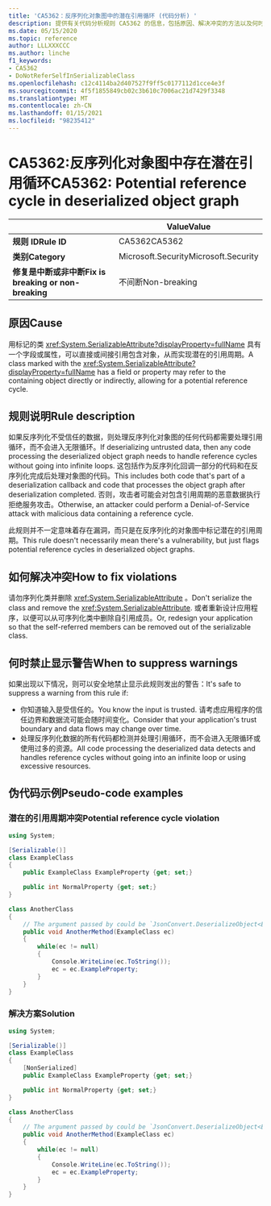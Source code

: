 ```yaml
---
title: 'CA5362：反序列化对象图中的潜在引用循环 (代码分析) '
description: 提供有关代码分析规则 CA5362 的信息，包括原因、解决冲突的方法以及何时取消显示。
ms.date: 05/15/2020
ms.topic: reference
author: LLLXXXCCC
ms.author: linche
f1_keywords:
- CA5362
- DoNotReferSelfInSerializableClass
ms.openlocfilehash: c12c4114ba2d407527f9ff5c0177112d1cce4e3f
ms.sourcegitcommit: 4f5f1855849cb02c3b610c7006ac21d7429f3348
ms.translationtype: MT
ms.contentlocale: zh-CN
ms.lasthandoff: 01/15/2021
ms.locfileid: "98235412"
---
```

# <a name="ca5362-potential-reference-cycle-in-deserialized-object-graph"></a><span data-ttu-id="8fa36-103">CA5362:反序列化对象图中存在潜在引用循环</span><span class="sxs-lookup"><span data-stu-id="8fa36-103">CA5362: Potential reference cycle in deserialized object graph</span></span>

| | <span data-ttu-id="8fa36-104">Value</span><span class="sxs-lookup"><span data-stu-id="8fa36-104">Value</span></span> |
|-|-|
| <span data-ttu-id="8fa36-105">**规则 ID**</span><span class="sxs-lookup"><span data-stu-id="8fa36-105">**Rule ID**</span></span> |<span data-ttu-id="8fa36-106">CA5362</span><span class="sxs-lookup"><span data-stu-id="8fa36-106">CA5362</span></span>|
| <span data-ttu-id="8fa36-107">**类别**</span><span class="sxs-lookup"><span data-stu-id="8fa36-107">**Category**</span></span> |<span data-ttu-id="8fa36-108">Microsoft.Security</span><span class="sxs-lookup"><span data-stu-id="8fa36-108">Microsoft.Security</span></span>|
| <span data-ttu-id="8fa36-109">**修复是中断或非中断**</span><span class="sxs-lookup"><span data-stu-id="8fa36-109">**Fix is breaking or non-breaking**</span></span> |<span data-ttu-id="8fa36-110">不间断</span><span class="sxs-lookup"><span data-stu-id="8fa36-110">Non-breaking</span></span>|

## <a name="cause"></a><span data-ttu-id="8fa36-111">原因</span><span class="sxs-lookup"><span data-stu-id="8fa36-111">Cause</span></span>

<span data-ttu-id="8fa36-112">用标记的类 <xref:System.SerializableAttribute?displayProperty=fullName> 具有一个字段或属性，可以直接或间接引用包含对象，从而实现潜在的引用周期。</span><span class="sxs-lookup"><span data-stu-id="8fa36-112">A class marked with the <xref:System.SerializableAttribute?displayProperty=fullName> has a field or property may refer to the containing object directly or indirectly, allowing for a potential reference cycle.</span></span>

## <a name="rule-description"></a><span data-ttu-id="8fa36-113">规则说明</span><span class="sxs-lookup"><span data-stu-id="8fa36-113">Rule description</span></span>

<span data-ttu-id="8fa36-114">如果反序列化不受信任的数据，则处理反序列化对象图的任何代码都需要处理引用循环，而不会进入无限循环。</span><span class="sxs-lookup"><span data-stu-id="8fa36-114">If deserializing untrusted data, then any code processing the deserialized object graph needs to handle reference cycles without going into infinite loops.</span></span> <span data-ttu-id="8fa36-115">这包括作为反序列化回调一部分的代码和在反序列化完成后处理对象图的代码。</span><span class="sxs-lookup"><span data-stu-id="8fa36-115">This includes both code that's part of a deserialization callback and code that processes the object graph after deserialization completed.</span></span> <span data-ttu-id="8fa36-116">否则，攻击者可能会对包含引用周期的恶意数据执行拒绝服务攻击。</span><span class="sxs-lookup"><span data-stu-id="8fa36-116">Otherwise, an attacker could perform a Denial-of-Service attack with malicious data containing a reference cycle.</span></span>

<span data-ttu-id="8fa36-117">此规则并不一定意味着存在漏洞，而只是在反序列化的对象图中标记潜在的引用周期。</span><span class="sxs-lookup"><span data-stu-id="8fa36-117">This rule doesn't necessarily mean there's a vulnerability, but just flags potential reference cycles in deserialized object graphs.</span></span>

## <a name="how-to-fix-violations"></a><span data-ttu-id="8fa36-118">如何解决冲突</span><span class="sxs-lookup"><span data-stu-id="8fa36-118">How to fix violations</span></span>

<span data-ttu-id="8fa36-119">请勿序列化类并删除 <xref:System.SerializableAttribute> 。</span><span class="sxs-lookup"><span data-stu-id="8fa36-119">Don't serialize the class and remove the <xref:System.SerializableAttribute>.</span></span> <span data-ttu-id="8fa36-120">或者重新设计应用程序，以便可以从可序列化类中删除自引用成员。</span><span class="sxs-lookup"><span data-stu-id="8fa36-120">Or, redesign your application so that the self-referred members can be removed out of the serializable class.</span></span>

## <a name="when-to-suppress-warnings"></a><span data-ttu-id="8fa36-121">何时禁止显示警告</span><span class="sxs-lookup"><span data-stu-id="8fa36-121">When to suppress warnings</span></span>

<span data-ttu-id="8fa36-122">如果出现以下情况，则可以安全地禁止显示此规则发出的警告：</span><span class="sxs-lookup"><span data-stu-id="8fa36-122">It's safe to suppress a warning from this rule if:</span></span>

- <span data-ttu-id="8fa36-123">你知道输入是受信任的。</span><span class="sxs-lookup"><span data-stu-id="8fa36-123">You know the input is trusted.</span></span> <span data-ttu-id="8fa36-124">请考虑应用程序的信任边界和数据流可能会随时间变化。</span><span class="sxs-lookup"><span data-stu-id="8fa36-124">Consider that your application's trust boundary and data flows may change over time.</span></span>
- <span data-ttu-id="8fa36-125">处理反序列化数据的所有代码都检测并处理引用循环，而不会进入无限循环或使用过多的资源。</span><span class="sxs-lookup"><span data-stu-id="8fa36-125">All code processing the deserialized data detects and handles reference cycles without going into an infinite loop or using excessive resources.</span></span>

## <a name="pseudo-code-examples"></a><span data-ttu-id="8fa36-126">伪代码示例</span><span class="sxs-lookup"><span data-stu-id="8fa36-126">Pseudo-code examples</span></span>

### <a name="potential-reference-cycle-violation"></a><span data-ttu-id="8fa36-127">潜在的引用周期冲突</span><span class="sxs-lookup"><span data-stu-id="8fa36-127">Potential reference cycle violation</span></span>

```csharp
using System;

[Serializable()]
class ExampleClass
{
    public ExampleClass ExampleProperty {get; set;}

    public int NormalProperty {get; set;}
}

class AnotherClass
{
    // The argument passed by could be `JsonConvert.DeserializeObject<ExampleClass>(untrustedData)`.
    public void AnotherMethod(ExampleClass ec)
    {
        while(ec != null)
        {
            Console.WriteLine(ec.ToString());
            ec = ec.ExampleProperty;
        }
    }
}
```

### <a name="solution"></a><span data-ttu-id="8fa36-128">解决方案</span><span class="sxs-lookup"><span data-stu-id="8fa36-128">Solution</span></span>

```csharp
using System;

[Serializable()]
class ExampleClass
{
    [NonSerialized]
    public ExampleClass ExampleProperty {get; set;}

    public int NormalProperty {get; set;}
}

class AnotherClass
{
    // The argument passed by could be `JsonConvert.DeserializeObject<ExampleClass>(untrustedData)`.
    public void AnotherMethod(ExampleClass ec)
    {
        while(ec != null)
        {
            Console.WriteLine(ec.ToString());
            ec = ec.ExampleProperty;
        }
    }
}
```
